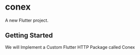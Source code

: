 # conex

A new Flutter project.

## Getting Started

We will Implement a Custom Flutter HTTP Package called Conex
